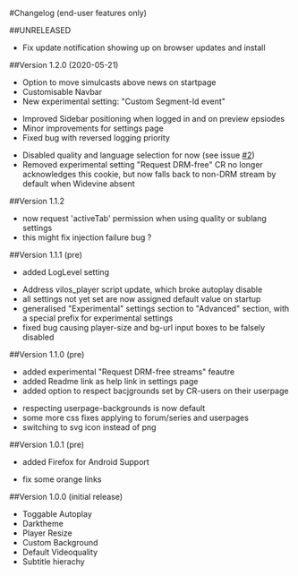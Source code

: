 #Changelog (end-user features only)

##UNRELEASED
* Fix update notification showing up on browser updates and install

##Version 1.2.0  (2020-05-21)
+ Option to move simulcasts above news on startpage
+ Customisable Navbar
+ New experimental setting: "Custom Segment-Id event"
* Improved Sidebar positioning when logged in and on preview epsiodes
* Minor improvements for settings page
* Fixed bug with reversed logging priority
- Disabled quality and language selection for now
  (see issue [#2](https://github.com/TheOneric/CR-Fixes/issues/2))
- Removed experimental setting "Request DRM-free"
  CR no longer acknowledges this cookie, but now falls back to non-DRM stream by default when Widevine absent

##Version 1.1.2
* now request 'activeTab' permission when using quality or sublang settings
* this might fix injection failure bug ?

##Version 1.1.1 (pre)
+ added LogLevel setting
* Address vilos_player script update, which broke autoplay disable
* all settings not yet set are now assigned default value on startup
* generalised "Experimental" settings section to "Advanced" section, with a special prefix for experimental settings
* fixed bug causing player-size and bg-url input boxes to be falsely disabled

##Version 1.1.0 (pre)
+ added experimental "Request DRM-free streams" feautre
+ added Readme link as help link in settings page
+ added option to respect bacjgrounds set by CR-users on their userpage
* respecting userpage-backgrounds is now default
* some more css fixes applying to forum/series and userpages
* switching to svg icon instead of png


##Version 1.0.1 (pre)
+ added Firefox for Android Support
* fix some orange links


##Version 1.0.0 (initial release)
+ Toggable Autoplay
+ Darktheme
+ Player Resize
+ Custom Background
+ Default Videoquality
+ Subtitle hierachy

